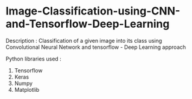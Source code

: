 # Image-Classification-using-CNN-and-Tensorflow-Deep-Learning
Description : Classification of a given image into its class using Convolutional Neural Network and tensorflow - Deep Learning approach

Python libraries used :

1. Tensorflow
2. Keras
3. Numpy
4. Matplotlib
